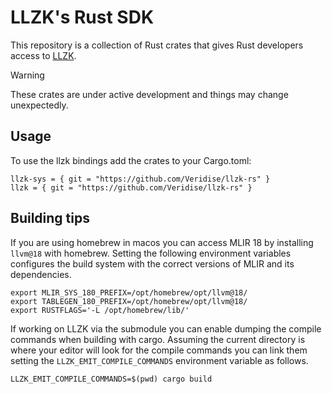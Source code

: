 # LLZK's Rust SDK

This repository is a collection of Rust crates that gives Rust developers access to [LLZK](https://veridise.github.io/llzk-lib/). 

> [!warning]
> These crates are under active development and things may change unexpectedly.

## Usage 

To use the llzk bindings add the crates to your Cargo.toml:

```
llzk-sys = { git = "https://github.com/Veridise/llzk-rs" }
llzk = { git = "https://github.com/Veridise/llzk-rs" }
```

## Building tips

If you are using homebrew in macos you can access MLIR 18 by installing `llvm@18` with homebrew.
Setting the following environment variables configures the build system with the correct versions of MLIR and its dependencies.

```
export MLIR_SYS_180_PREFIX=/opt/homebrew/opt/llvm@18/
export TABLEGEN_180_PREFIX=/opt/homebrew/opt/llvm@18/
export RUSTFLAGS='-L /opt/homebrew/lib/'
```

If working on LLZK via the submodule you can enable dumping the compile commands when building with cargo. Assuming the current directory is where your editor will look for the compile commands you can link them setting the `LLZK_EMIT_COMPILE_COMMANDS` environment variable as follows.

```
LLZK_EMIT_COMPILE_COMMANDS=$(pwd) cargo build
```
